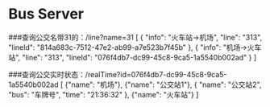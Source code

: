 # Bus Server
###查询公交名带31的：/line?name=31
                [
                  {
                    "info": "火车站->机场",
                    "line": "313",
                    "lineId": "814a683c-7512-47e2-ab99-a7e523b7f45b"
                  },
                  {
                    "info": "机场->火车站",
                    "line": "313",
                    "lineId": "076f4db7-dc99-45c8-9ca5-1a5540b002ad"
                  }
                ]

###查询公交实时状态：/realTime?id=076f4db7-dc99-45c8-9ca5-1a5540b002ad
                [
                  {"name": "机场"},
                  {"name": "公交站1"},
                  {
                    "name": "公交站2",
                    "bus": "车牌号",
                    "time": "21:36:32"
                  },
                  {"name": "火车站"}
                ]
